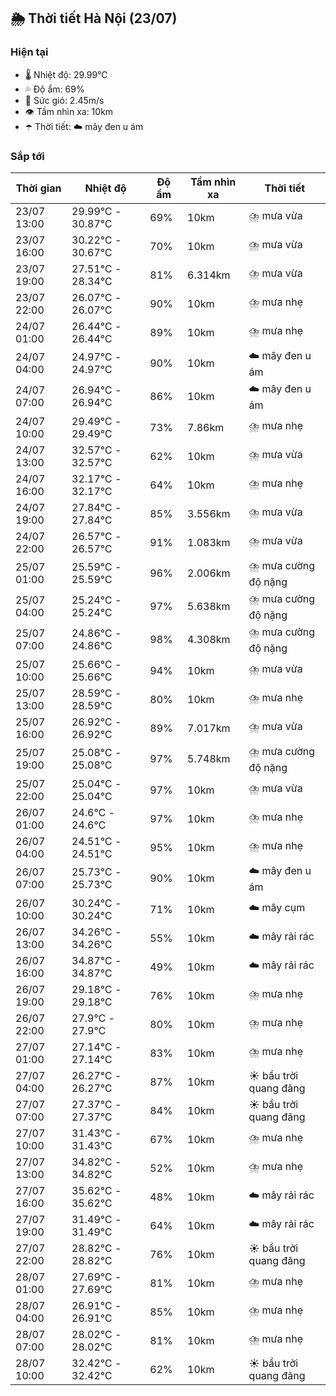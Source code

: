 ## 🌦️ Thời tiết Hà Nội (23/07)

### Hiện tại

- 🌡️ Nhiệt độ: 29.99℃
- 💦 Độ ẩm: 69%
- 💨 Sức gió: 2.45m/s
- 👁️ Tầm nhìn xa: 10km
- ☂️ Thời tiết: ☁️ mây đen u ám

### Sắp tới

| Thời gian | Nhiệt độ | Độ ẩm | Tầm nhìn xa | Thời tiết |
| --- | --- | --- | --- | --- |
| 23/07 13:00 | 29.99℃ - 30.87℃ | 69% | 10km | ⛈️ mưa vừa |
| 23/07 16:00 | 30.22℃ - 30.67℃ | 70% | 10km | ⛈️ mưa vừa |
| 23/07 19:00 | 27.51℃ - 28.34℃ | 81% | 6.314km | ⛈️ mưa vừa |
| 23/07 22:00 | 26.07℃ - 26.07℃ | 90% | 10km | ⛈️ mưa nhẹ |
| 24/07 01:00 | 26.44℃ - 26.44℃ | 89% | 10km | ⛈️ mưa nhẹ |
| 24/07 04:00 | 24.97℃ - 24.97℃ | 90% | 10km | ☁️ mây đen u ám |
| 24/07 07:00 | 26.94℃ - 26.94℃ | 86% | 10km | ☁️ mây đen u ám |
| 24/07 10:00 | 29.49℃ - 29.49℃ | 73% | 7.86km | ⛈️ mưa nhẹ |
| 24/07 13:00 | 32.57℃ - 32.57℃ | 62% | 10km | ⛈️ mưa vừa |
| 24/07 16:00 | 32.17℃ - 32.17℃ | 64% | 10km | ⛈️ mưa nhẹ |
| 24/07 19:00 | 27.84℃ - 27.84℃ | 85% | 3.556km | ⛈️ mưa vừa |
| 24/07 22:00 | 26.57℃ - 26.57℃ | 91% | 1.083km | ⛈️ mưa vừa |
| 25/07 01:00 | 25.59℃ - 25.59℃ | 96% | 2.006km | ⛈️ mưa cường độ nặng |
| 25/07 04:00 | 25.24℃ - 25.24℃ | 97% | 5.638km | ⛈️ mưa cường độ nặng |
| 25/07 07:00 | 24.86℃ - 24.86℃ | 98% | 4.308km | ⛈️ mưa cường độ nặng |
| 25/07 10:00 | 25.66℃ - 25.66℃ | 94% | 10km | ⛈️ mưa vừa |
| 25/07 13:00 | 28.59℃ - 28.59℃ | 80% | 10km | ⛈️ mưa nhẹ |
| 25/07 16:00 | 26.92℃ - 26.92℃ | 89% | 7.017km | ⛈️ mưa vừa |
| 25/07 19:00 | 25.08℃ - 25.08℃ | 97% | 5.748km | ⛈️ mưa cường độ nặng |
| 25/07 22:00 | 25.04℃ - 25.04℃ | 97% | 10km | ⛈️ mưa vừa |
| 26/07 01:00 | 24.6℃ - 24.6℃ | 97% | 10km | ⛈️ mưa nhẹ |
| 26/07 04:00 | 24.51℃ - 24.51℃ | 95% | 10km | ⛈️ mưa nhẹ |
| 26/07 07:00 | 25.73℃ - 25.73℃ | 90% | 10km | ☁️ mây đen u ám |
| 26/07 10:00 | 30.24℃ - 30.24℃ | 71% | 10km | ☁️ mây cụm |
| 26/07 13:00 | 34.26℃ - 34.26℃ | 55% | 10km | ☁️ mây rải rác |
| 26/07 16:00 | 34.87℃ - 34.87℃ | 49% | 10km | ☁️ mây rải rác |
| 26/07 19:00 | 29.18℃ - 29.18℃ | 76% | 10km | ⛈️ mưa nhẹ |
| 26/07 22:00 | 27.9℃ - 27.9℃ | 80% | 10km | ⛈️ mưa nhẹ |
| 27/07 01:00 | 27.14℃ - 27.14℃ | 83% | 10km | ⛈️ mưa nhẹ |
| 27/07 04:00 | 26.27℃ - 26.27℃ | 87% | 10km | ☀️ bầu trời quang đãng |
| 27/07 07:00 | 27.37℃ - 27.37℃ | 84% | 10km | ☀️ bầu trời quang đãng |
| 27/07 10:00 | 31.43℃ - 31.43℃ | 67% | 10km | ⛈️ mưa nhẹ |
| 27/07 13:00 | 34.82℃ - 34.82℃ | 52% | 10km | ⛈️ mưa nhẹ |
| 27/07 16:00 | 35.62℃ - 35.62℃ | 48% | 10km | ☁️ mây rải rác |
| 27/07 19:00 | 31.49℃ - 31.49℃ | 64% | 10km | ☁️ mây rải rác |
| 27/07 22:00 | 28.82℃ - 28.82℃ | 76% | 10km | ☀️ bầu trời quang đãng |
| 28/07 01:00 | 27.69℃ - 27.69℃ | 81% | 10km | ⛈️ mưa nhẹ |
| 28/07 04:00 | 26.91℃ - 26.91℃ | 85% | 10km | ⛈️ mưa nhẹ |
| 28/07 07:00 | 28.02℃ - 28.02℃ | 81% | 10km | ⛈️ mưa nhẹ |
| 28/07 10:00 | 32.42℃ - 32.42℃ | 62% | 10km | ☀️ bầu trời quang đãng |
